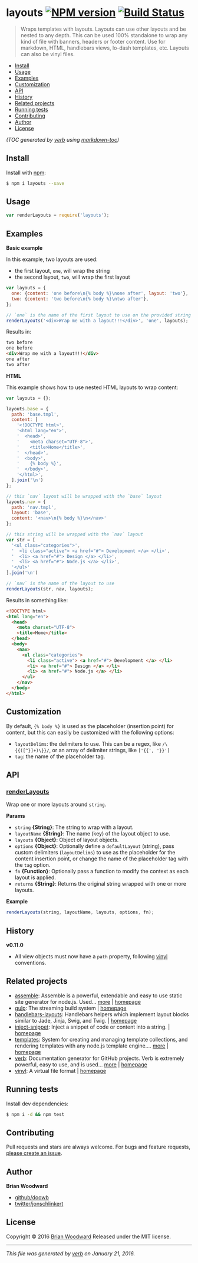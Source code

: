 # layouts [![NPM version](https://img.shields.io/npm/v/layouts.svg)](https://www.npmjs.com/package/layouts) [![Build Status](https://img.shields.io/travis/doowb/layouts.svg)](https://travis-ci.org/doowb/layouts)

> Wraps templates with layouts. Layouts can use other layouts and be nested to any depth. This can be used 100% standalone to wrap any kind of file with banners, headers or footer content. Use for markdown, HTML, handlebars views, lo-dash templates, etc. Layouts can also be vinyl files.

- [Install](#install)
- [Usage](#usage)
- [Examples](#examples)
- [Customization](#customization)
- [API](#api)
- [History](#history)
- [Related projects](#related-projects)
- [Running tests](#running-tests)
- [Contributing](#contributing)
- [Author](#author)
- [License](#license)

_(TOC generated by [verb](https://github.com/verbose/verb) using [markdown-toc](https://github.com/jonschlinkert/markdown-toc))_

## Install

Install with [npm](https://www.npmjs.com/):

```sh
$ npm i layouts --save
```

## Usage

```js
var renderLayouts = require('layouts');
```

## Examples

**Basic example**

In this example, two layouts are used:

* the first layout, `one`, will wrap the string
* the second layout, `two`, will wrap the first layout

```js
var layouts = {
  one: {content: 'one before\n{% body %}\none after', layout: 'two'},
  two: {content: 'two before\n{% body %}\ntwo after'},
};

// `one` is the name of the first layout to use on the provided string
renderLayouts('<div>Wrap me with a layout!!!</div>', 'one', layouts);
```

Results in:

```html
two before
one before
<div>Wrap me with a layout!!!</div>
one after
two after
```

**HTML**

This example shows how to use nested HTML layouts to wrap content:

```js
var layouts = {};

layouts.base = {
  path: 'base.tmpl',
  content: [
    '<!DOCTYPE html>',
    '<html lang="en">',
    '  <head>',
    '    <meta charset="UTF-8">',
    '    <title>Home</title>',
    '  </head>',
    '  <body>',
    '    {% body %}',
    '  </body>',
    '</html>',
  ].join('\n')
};

// this `nav` layout will be wrapped with the `base` layout
layouts.nav = {
  path: 'nav.tmpl',
  layout: 'base',
  content: '<nav>\n{% body %}\n</nav>'
};

// this string will be wrapped with the `nav` layout
var str = [
  '<ul class="categories">',
  '  <li class="active"> <a href="#"> Development </a> </li>',
  '  <li> <a href="#"> Design </a> </li>',
  '  <li> <a href="#"> Node.js </a> </li>',
  '</ul>'
].join('\n')

// `nav` is the name of the layout to use
renderLayouts(str, nav, layouts);
```

Results in something like:

```html
<!DOCTYPE html>
<html lang="en">
  <head>
    <meta charset="UTF-8">
    <title>Home</title>
  </head>
  <body>
    <nav>
      <ul class="categories">
        <li class="active"> <a href="#"> Development </a> </li>
        <li> <a href="#"> Design </a> </li>
        <li> <a href="#"> Node.js </a> </li>
      </ul>
    </nav>
  </body>
</html>
```

## Customization

By default, `{% body %}` is used as the placeholder (insertion point) for content, but this can easily be customized with the following options:

* `layoutDelims`: the delimiters to use. This can be a regex, like `/\{{([^}]+)\}}/`, or an array of delimiter strings, like `['{{', '}}']`
* `tag`: the name of the placeholder tag.

## API

### [renderLayouts](index.js#L37)

Wrap one or more layouts around `string`.

**Params**

* `string` **{String}**: The string to wrap with a layout.
* `layoutName` **{String}**: The name (key) of the layout object to use.
* `layouts` **{Object}**: Object of layout objects.
* `options` **{Object}**: Optionally define a `defaultLayout` (string), pass custom delimiters (`layoutDelims`) to use as the placeholder for the content insertion point, or change the name of the placeholder tag with the `tag` option.
* `fn` **{Function}**: Optionally pass a function to modify the context as each layout is applied.
* `returns` **{String}**: Returns the original string wrapped with one or more layouts.

**Example**

```js
renderLayouts(string, layoutName, layouts, options, fn);
```

## History

**v0.11.0**

* All view objects must now have a `path` property, following [vinyl](http://github.com/gulpjs/vinyl) conventions.

## Related projects

* [assemble](https://www.npmjs.com/package/assemble): Assemble is a powerful, extendable and easy to use static site generator for node.js. Used… [more](https://www.npmjs.com/package/assemble) | [homepage](https://github.com/assemble/assemble)
* [gulp](https://www.npmjs.com/package/gulp): The streaming build system | [homepage](http://gulpjs.com)
* [handlebars-layouts](https://www.npmjs.com/package/handlebars-layouts): Handlebars helpers which implement layout blocks similar to Jade, Jinja, Swig, and Twig. | [homepage](https://github.com/shannonmoeller/handlebars-layouts)
* [inject-snippet](https://www.npmjs.com/package/inject-snippet): Inject a snippet of code or content into a string. | [homepage](https://github.com/jonschlinkert/inject-snippet)
* [templates](https://www.npmjs.com/package/templates): System for creating and managing template collections, and rendering templates with any node.js template engine.… [more](https://www.npmjs.com/package/templates) | [homepage](https://github.com/jonschlinkert/templates)
* [verb](https://www.npmjs.com/package/verb): Documentation generator for GitHub projects. Verb is extremely powerful, easy to use, and is used… [more](https://www.npmjs.com/package/verb) | [homepage](https://github.com/verbose/verb)
* [vinyl](https://www.npmjs.com/package/vinyl): A virtual file format | [homepage](http://github.com/gulpjs/vinyl)

## Running tests

Install dev dependencies:

```sh
$ npm i -d && npm test
```

## Contributing

Pull requests and stars are always welcome. For bugs and feature requests, [please create an issue](https://github.com/doowb/layouts/issues/new).

## Author

**Brian Woodward**

* [github/doowb](https://github.com/doowb)
* [twitter/jonschlinkert](http://twitter.com/jonschlinkert)

## License

Copyright © 2016 [Brian Woodward](https://github.com/doowb)
Released under the MIT license.

***

_This file was generated by [verb](https://github.com/verbose/verb) on January 21, 2016._
